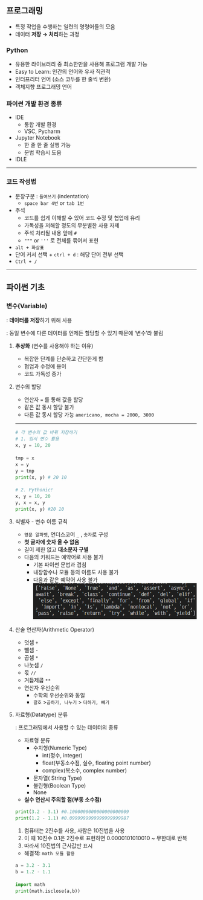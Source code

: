 ## 프로그래밍

- 특정 작업을 수행하는 일련의 명령어들의 모음
- 데이터 **저장 → 처리**하는 과정

### Python

- 유용한 라이브러리 중 최소한만을 사용해 프로그램 개발 가능
- Easy to Learn: 인간의 언어와 유사 직관적
- 인터프리터 언어 (소스 코두를 한 줄씩 변환)
- 객체지향 프로그래밍 언어

### 파이썬 개발 환경 종류

- IDE
  - 통합 개발 환경
  - VSC, Pycharm
- Jupyter Notebook
  - 한 줄 한 줄 실행 가능
  - 문법 학습시 도움
- IDLE

---

### 코드 작성법

- 문장구분 : `들여쓰기` (indentation)
  - `space bar 4번` or `tab 1번`
- 주석
  - 코드를 쉽게 이해할 수 있어 코드 수정 및 협업에 유리
  - 가독성을 저해할 정도의 무분별한 사용 자제
  - 주석 처리될 내용 앞에 `#`
  - `"""` or `'''` 로 전체를 묶어서 표현
- `alt + 화살표`
- 단어 커서 선택 + `ctrl + d` : 해당 단어 전부 선택
- `Ctrl + /`

---

## 파이썬 기초

### 변수(Variable)

: **데이터를 저장**하기 위해 사용

: 동일 변수에 다른 데이터를 언제든 할당할 수 있기 때문에 ‘변수’라 불림

1. **추상화** (변수를 사용해야 하는 이유)
   - 복잡한 단계를 단순하고 간단한게 함
   - 협업과 수정에 용이
   - 코드 가독성 증가
2. 변수의 할당

   - 연산자 `=` 를 통해 값을 할당
   - 같은 값 동시 할당 불가
   - 다른 값 동시 할당 가능 `americano, mocha = 2000, 3000`

   ***

   ```python
   # 각 변수의 값 바꿔 저장하기
   # 1. 임시 변수 활용
   x, y = 10, 20

   tmp = x
   x = y
   y = tmp
   print(x, y) # 20 10

   # 2. Pythonic!
   x, y = 10, 20
   y, x = x, y
   print(x, y) #20 10
   ```

3. 식별자 - 변수 이름 규칙

   - `영문 알파벳`, 언더스코어 `_` , `숫자`로 구성
   - **첫 글자에 숫자 올 수 없음**
   - 길이 제한 없고 **대소문자 구별**
   - 다음의 키워드는 예약어로 사용 불가
     - 기본 파이썬 문법과 겹침
     - 내장함수나 모듈 등의 이름도 사용 불가
     - 다음과 같은 예약어 사용 불가
       ![Untitled](python.assets/Untitled.png)

4. 산술 연산자(Arithmetic Operator)
   - 덧셈 `+`
   - 뺄셈 `-`
   - 곱셈 `*`
   - 나눗셈 `/`
   - 몫 `//`
   - 거듭제곱 `**`
   - 연산자 우선순위
     - 수학의 우선순위와 동일
     - `괄호` >`곱하기, 나누기` > `더하기, 빼기`
5. 자료형(Datatype) 분류

   : 프로그래밍에서 사용할 수 있는 데이터의 종류

   - 자료형 분류
     - 수치형(Numeric Type)
       - int(정수, integer)
       - float(부동소수점, 실수, floating point number)
       - complex(복소수, complex number)
     - 문자열( String Type)
     - 불린형(Boolean Type)
     - None
   - **실수 연산시 주의할 점(부동 소수점)**

   ```python
   print(3.2 - 3.1) #0.1000000000000000000009
   print(1.2 - 1.1) #0.0999999999999999999987
   ```

   1. 컴퓨터는 2진수를 사용, 사람은 10진법을 사용
   2. 이 때 10진수 0.1은 2진수로 표현하면 0.0000101010010 ~ 무한대로 반복
   3. 따라서 10진법의 근사값만 표시

   - 해결책: `math 모듈 활용`

   ```python
   a = 3.2 - 3.1
   b = 1.2 - 1.1

   import math
   print(math.isclose(a,b))
   ```
